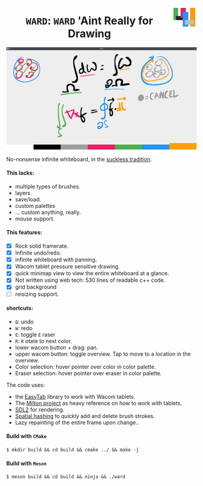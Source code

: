 <p align="center">
<img src="https://github.com/bollu/ward/raw/master/icon.png" alt="icon" style="float:right;" > 
<h1 align="center"> <code>WARD</code>: <code>WARD</code> 'Aint Really for Drawing  </h1>
<img src="https://github.com/bollu/ward/raw/master/static/ward-drawing.png" alt="alt  height="256">
</p>




No-nonsense infinite whiteboard, in the [suckless tradition](https://suckless.org/).

#### This lacks:

- multiple types of brushes.
- layers.
- save/load.
- custom palettes
- ... custom anything, really.
- mouse support.

#### This features:

- [x] Rock solid framerate.
- [x] Infinite undo/redo.
- [x] infinite whiteboard with panning.
- [x] Wacom tablet pressure sensitive drawing.
- [x] quick minimap view to view the entire whiteboard at a glance.
- [x] Not written using web tech: 530 lines of readable c++ code.
- [x] grid background
- [ ] reisizing support.

#### shortcuts:

- `Q`: undo
- `W`: redo
- `E`: toggle `E` raser
- `R`: `R` otate to next color.
- lower wacom button + drag: pan.
- upper wacom button: toggle overview. Tap to move to a location in the overview.
- Color selection: hover pointer over color in color palette.
- Eraser selection: hover pointer over eraser in color palette.

The code uses:

- the [EasyTab](https://github.com/ApoorvaJ/EasyTab) library to work with Wacom tablets.
- The [Milton project](https://github.com/serge-rgb/milton) as heavy reference on how to work with tablets.
- [SDL2](https://www.libsdl.org/) for rendering.
- [Spatial hashing](http://www.cs.ucf.edu/~jmesit/publications/scsc%202005.pdf) to quickly add and delete brush strokes.
- Lazy repainting of the entire frame upon change..


#### Build with `CMake`

```
$ mkdir build && cd build && cmake ../ && make -j
```

#### Build with `Meson`

```
$ meson build && cd build && ninja && ./ward
```
